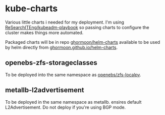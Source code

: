 # kube-charts

Various little charts i needed for my deployment. I'm using [ReSearchITEng/kubeadm-playbook](https://github.com/ReSearchITEng/kubeadm-playbook) so passing charts to configure the cluster makes things more automated.

Packaged charts will be in repo [ghormoon/helm-charts](https://github.com/ghormoon/helm-charts) available to be used by helm directly from [ghormoon.github.io/helm-charts](https://ghormoon.github.io/helm-charts/).

## openebs-zfs-storageclasses

To be deployed into the same namespace as [openebs/zfs-localpv](https://github.com/openebs/zfs-localpv).

## metallb-l2advertisement

To be deployed in the same namespace as metallb. ensires default L2Advertisement. Do not deploy if you're using BGP mode.
